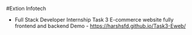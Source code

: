 #Extion Infotech 
 - Full Stack Developer Internship Task 3 E-commerce website fully frontend and backend
 Demo - https://harshsfd.github.io/Task3-Eweb/
 
